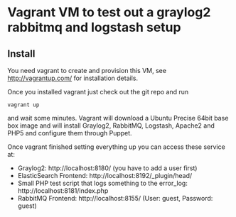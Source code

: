 Vagrant VM to test out a graylog2 rabbitmq and logstash setup
=============================================================

Install
-------

You need vagrant to create and provision this VM, see http://vagrantup.com/ for installation details.

Once you installed vagrant just check out the git repo and run

    vagrant up

and wait some minutes. Vagrant will download a Ubuntu Precise 64bit base box image and will install
Graylog2, RabbitMQ, Logstash, Apache2 and PHP5 and configure them through Puppet.

Once vagrant finished setting everything up you can access these service at:

* Graylog2: http://localhost:8180/ (you have to add a user first)
* ElasticSearch Frontend: http://localhost:8192/_plugin/head/
* Small PHP test script that logs something to the error_log: http://localhost:8181/index.php
* RabbitMQ Frontend: http://localhost:8155/ (User: guest, Password: guest)

